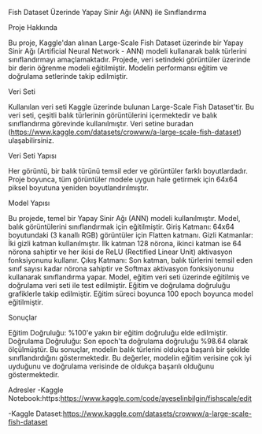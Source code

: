 
Fish Dataset Üzerinde Yapay Sinir Ağı (ANN) ile Sınıflandırma

Proje Hakkında

Bu proje, Kaggle'dan alınan Large-Scale Fish Dataset üzerinde bir Yapay Sinir Ağı (Artificial Neural Network - ANN) modeli kullanarak balık türlerini sınıflandırmayı amaçlamaktadır. Projede, veri setindeki görüntüler üzerinde bir derin öğrenme modeli eğitilmiştir. Modelin performansı eğitim ve doğrulama setlerinde takip edilmiştir.

Veri Seti

Kullanılan veri seti Kaggle üzerinde bulunan Large-Scale Fish Dataset'tir. Bu veri seti, çeşitli balık türlerinin görüntülerini içermektedir ve balık sınıflandırma görevinde kullanılmıştır. Veri setine buradan (https://www.kaggle.com/datasets/crowww/a-large-scale-fish-dataset) ulaşabilirsiniz.

Veri Seti Yapısı

Her görüntü, bir balık türünü temsil eder ve görüntüler farklı boyutlardadır. Proje boyunca, tüm görüntüler modele uygun hale getirmek için 64x64 piksel boyutuna yeniden boyutlandırılmıştır.

Model Yapısı

Bu projede, temel bir Yapay Sinir Ağı (ANN) modeli kullanılmıştır. Model, balık görüntülerini sınıflandırmak için eğitilmiştir.
Giriş Katmanı: 64x64 boyutundaki (3 kanallı RGB) görüntüler için Flatten katmanı.
Gizli Katmanlar: İki gizli katman kullanılmıştır. İlk katman 128 nörona, ikinci katman ise 64 nörona sahiptir ve her ikisi de ReLU (Rectified Linear Unit) aktivasyon fonksiyonunu kullanır.
Çıkış Katmanı: Son katman, balık türlerini temsil eden sınıf sayısı kadar nörona sahiptir ve Softmax aktivasyon fonksiyonunu kullanarak sınıflandırma yapar.
Model, eğitim veri seti üzerinde eğitilmiş ve doğrulama veri seti ile test edilmiştir. Eğitim ve doğrulama doğruluğu grafiklerle takip edilmiştir. Eğitim süreci boyunca 100 epoch boyunca model eğitilmiştir.

Sonuçlar

Eğitim Doğruluğu: %100'e yakın bir eğitim doğruluğu elde edilmiştir.
Doğrulama Doğruluğu: Son epoch'ta doğrulama doğruluğu %98.64 olarak ölçülmüştür.
Bu sonuçlar, modelin balık türlerini oldukça başarılı bir şekilde sınıflandırdığını göstermektedir. 
Bu değerler, modelin eğitim verisine çok iyi uyduğunu ve doğrulama verisinde de oldukça başarılı olduğunu göstermektedir.

Adresler
-Kaggle Notebook:https:https://www.kaggle.com/code/ayeselinbilgin/fishscale/edit

-Kaggle Dataset:https://www.kaggle.com/datasets/crowww/a-large-scale-fish-dataset
